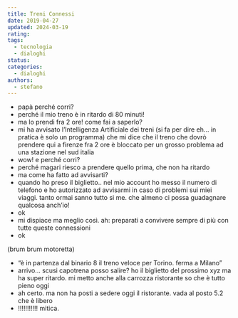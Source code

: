 ```yaml
---
title: Treni Connessi
date: 2019-04-27
updated: 2024-03-19
rating: 
tags:
  - tecnologia
  - dialoghi
status: 
categories:
  - dialoghi
authors:
  - stefano
---
```


- papà perché corri?
- perché il mio treno è in ritardo di 80 minuti!
- ma lo prendi fra 2 ore! come fai a saperlo?
- mi ha avvisato l’Intelligenza Artificiale dei treni (si fa per dire eh... in pratica è solo un programma) che mi dice che il treno che dovrò prendere qui a firenze fra 2 ore è bloccato per un grosso problema ad una stazione nel sud italia
- wow! e perché corri?
- perché magari riesco a prendere quello prima, che non ha ritardo
- ma come ha fatto ad avvisarti?
- quando ho preso il biglietto.. nel mio account ho messo il numero di telefono e ho autorizzato ad avvisarmi in caso di problemi sui miei viaggi. tanto ormai sanno tutto si me. che almeno ci possa guadagnare qualcosa anch’io!
- ok
- mi dispiace ma meglio così. ah: preparati a convivere sempre di più con tutte queste connessioni
- ok

(brum brum motoretta)

- “è in partenza dal binario 8 il treno veloce per Torino. ferma a Milano”
- arrivo... scusi capotrena posso salire? ho il biglietto del prossimo xyz ma ha super ritardo. mi metto anche alla carrozza ristorante so che è tutto pieno oggi
- ah certo. ma non ha posti a sedere oggi il ristorante. vada al posto 5.2 che è libero
- !!!!!!!!!!! mitica.
